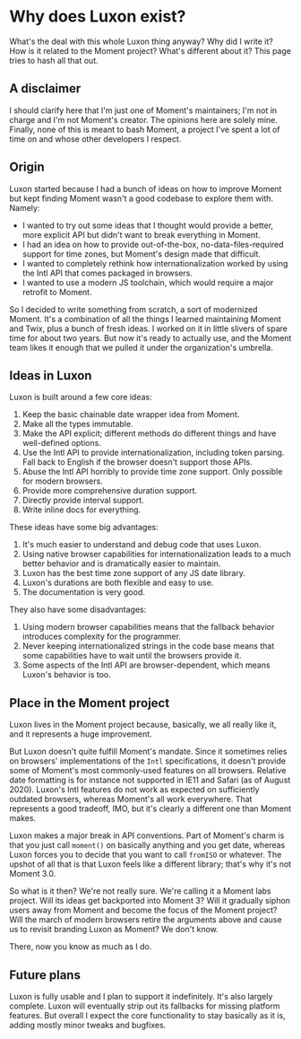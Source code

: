 # Why does Luxon exist?

What's the deal with this whole Luxon thing anyway? Why did I write it? How is it related to the Moment project? What's different about it? This page tries to hash all that out.

## A disclaimer

I should clarify here that I'm just one of Moment's maintainers; I'm not in charge and I'm not Moment's creator. The opinions here are solely mine. Finally, none of this is meant to bash Moment, a project I've spent a lot of time on and whose other developers I respect.

## Origin

Luxon started because I had a bunch of ideas on how to improve Moment but kept finding Moment wasn't a good codebase to explore them with. Namely:

- I wanted to try out some ideas that I thought would provide a better, more explicit API but didn't want to break everything in Moment.
- I had an idea on how to provide out-of-the-box, no-data-files-required support for time zones, but Moment's design made that difficult.
- I wanted to completely rethink how internationalization worked by using the Intl API that comes packaged in browsers.
- I wanted to use a modern JS toolchain, which would require a major retrofit to Moment.

So I decided to write something from scratch, a sort of modernized Moment. It's a combination of all the things I learned maintaining Moment and Twix, plus a bunch of fresh ideas. I worked on it in little slivers of spare time for about two years. But now it's ready to actually use, and the Moment team likes it enough that we pulled it under the organization's umbrella.

## Ideas in Luxon

Luxon is built around a few core ideas:

1.  Keep the basic chainable date wrapper idea from Moment.
1.  Make all the types immutable.
1.  Make the API explicit; different methods do different things and have well-defined options.
1.  Use the Intl API to provide internationalization, including token parsing. Fall back to English if the browser doesn't support those APIs.
1.  Abuse the Intl API horribly to provide time zone support. Only possible for modern browsers.
1.  Provide more comprehensive duration support.
1.  Directly provide interval support.
1.  Write inline docs for everything.

These ideas have some big advantages:

1.  It's much easier to understand and debug code that uses Luxon.
1.  Using native browser capabilities for internationalization leads to a much better behavior and is dramatically easier to maintain.
1.  Luxon has the best time zone support of any JS date library.
1.  Luxon's durations are both flexible and easy to use.
1.  The documentation is very good.

They also have some disadvantages:

1.  Using modern browser capabilities means that the fallback behavior introduces complexity for the programmer.
1.  Never keeping internationalized strings in the code base means that some capabilities have to wait until the browsers provide it.
1.  Some aspects of the Intl API are browser-dependent, which means Luxon's behavior is too.

## Place in the Moment project

Luxon lives in the Moment project because, basically, we all really like it, and it represents a huge improvement.

But Luxon doesn't quite fulfill Moment's mandate. Since it sometimes relies on browsers' implementations of the `Intl` specifications, it doesn't provide some of Moment's most commonly-used features on all browsers. Relative date formatting is for instance not supported in IE11 and Safari (as of August 2020). Luxon's Intl features do not work as expected on sufficiently outdated browsers, whereas Moment's all work everywhere. That represents a good tradeoff, IMO, but it's clearly a different one than Moment makes.

Luxon makes a major break in API conventions. Part of Moment's charm is that you just call `moment()` on basically anything and you get date, whereas Luxon forces you to decide that you want to call `fromISO` or whatever. The upshot of all that is that Luxon feels like a different library; that's why it's not Moment 3.0.

So what is it then? We're not really sure. We're calling it a Moment labs project. Will its ideas get backported into Moment 3? Will it gradually siphon users away from Moment and become the focus of the Moment project? Will the march of modern browsers retire the arguments above and cause us to revisit branding Luxon as Moment? We don't know.

There, now you know as much as I do.

## Future plans

Luxon is fully usable and I plan to support it indefinitely. It's also largely complete. Luxon will eventually strip out its fallbacks for missing platform features. But overall I expect the core functionality to stay basically as it is, adding mostly minor tweaks and bugfixes.

